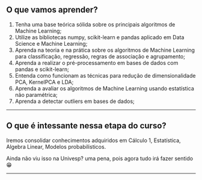 ## O que vamos aprender?

1. Tenha uma base teórica sólida sobre os principais algoritmos de Machine Learning;
1. Utilize as bibliotecas numpy, scikit-learn e pandas aplicado em Data Science e Machine Learning;
1. Aprenda na teoria e na prática sobre os algoritmos de Machine Learning para classificação, regressão, regras de associação e agrupamento;
1. Aprenda a realizar o pré-processamento em bases de dados com pandas e scikit-learn;
1. Entenda como funcionam as técnicas para redução de dimensionalidade PCA, KernelPCA e LDA;
1. Aprenda a avaliar os algoritmos de Machine Learning usando estatística não paramétrica;
1. Aprenda a detectar outliers em bases de dados;


-------------------
## O que é intessante nessa etapa do curso?
Iremos consolidar conhecimentos adquiridos em Cálculo 1, Estatística, Algebra Linear, Modelos probabilisticos.

Ainda não viu isso na Univesp? uma pena, pois agora tudo irá fazer sentido 😁


---------------